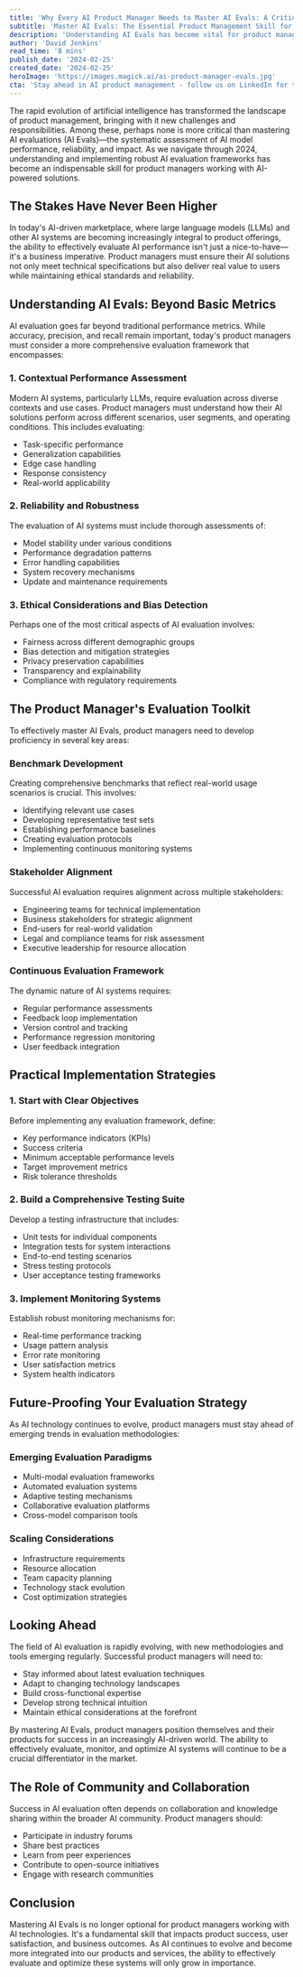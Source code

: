 ```yaml
---
title: 'Why Every AI Product Manager Needs to Master AI Evals: A Critical Skill for 2024 and Beyond'
subtitle: 'Master AI Evals: The Essential Product Management Skill for 2024'
description: 'Understanding AI Evals has become vital for product managers in 2024. Learn why mastering AI evaluation frameworks is crucial for success in AI-powered solutions, from performance metrics to ethical considerations and implementation strategies.'
author: 'David Jenkins'
read_time: '8 mins'
publish_date: '2024-02-25'
created_date: '2024-02-25'
heroImage: 'https://images.magick.ai/ai-product-manager-evals.jpg'
cta: 'Stay ahead in AI product management - follow us on LinkedIn for the latest insights on AI evaluation frameworks and best practices that will shape the future of product development.'
---
```


The rapid evolution of artificial intelligence has transformed the landscape of product management, bringing with it new challenges and responsibilities. Among these, perhaps none is more critical than mastering AI evaluations (AI Evals)—the systematic assessment of AI model performance, reliability, and impact. As we navigate through 2024, understanding and implementing robust AI evaluation frameworks has become an indispensable skill for product managers working with AI-powered solutions.

## The Stakes Have Never Been Higher

In today's AI-driven marketplace, where large language models (LLMs) and other AI systems are becoming increasingly integral to product offerings, the ability to effectively evaluate AI performance isn't just a nice-to-have—it's a business imperative. Product managers must ensure their AI solutions not only meet technical specifications but also deliver real value to users while maintaining ethical standards and reliability.

## Understanding AI Evals: Beyond Basic Metrics

AI evaluation goes far beyond traditional performance metrics. While accuracy, precision, and recall remain important, today's product managers must consider a more comprehensive evaluation framework that encompasses:

### 1. Contextual Performance Assessment

Modern AI systems, particularly LLMs, require evaluation across diverse contexts and use cases. Product managers must understand how their AI solutions perform across different scenarios, user segments, and operating conditions. This includes evaluating:
- Task-specific performance
- Generalization capabilities
- Edge case handling
- Response consistency
- Real-world applicability

### 2. Reliability and Robustness

The evaluation of AI systems must include thorough assessments of:
- Model stability under various conditions
- Performance degradation patterns
- Error handling capabilities
- System recovery mechanisms
- Update and maintenance requirements

### 3. Ethical Considerations and Bias Detection

Perhaps one of the most critical aspects of AI evaluation involves:
- Fairness across different demographic groups
- Bias detection and mitigation strategies
- Privacy preservation capabilities
- Transparency and explainability
- Compliance with regulatory requirements

## The Product Manager's Evaluation Toolkit

To effectively master AI Evals, product managers need to develop proficiency in several key areas:

### Benchmark Development

Creating comprehensive benchmarks that reflect real-world usage scenarios is crucial. This involves:
- Identifying relevant use cases
- Developing representative test sets
- Establishing performance baselines
- Creating evaluation protocols
- Implementing continuous monitoring systems

### Stakeholder Alignment

Successful AI evaluation requires alignment across multiple stakeholders:
- Engineering teams for technical implementation
- Business stakeholders for strategic alignment
- End-users for real-world validation
- Legal and compliance teams for risk assessment
- Executive leadership for resource allocation

### Continuous Evaluation Framework

The dynamic nature of AI systems requires:
- Regular performance assessments
- Feedback loop implementation
- Version control and tracking
- Performance regression monitoring
- User feedback integration

## Practical Implementation Strategies

### 1. Start with Clear Objectives

Before implementing any evaluation framework, define:
- Key performance indicators (KPIs)
- Success criteria
- Minimum acceptable performance levels
- Target improvement metrics
- Risk tolerance thresholds

### 2. Build a Comprehensive Testing Suite

Develop a testing infrastructure that includes:
- Unit tests for individual components
- Integration tests for system interactions
- End-to-end testing scenarios
- Stress testing protocols
- User acceptance testing frameworks

### 3. Implement Monitoring Systems

Establish robust monitoring mechanisms for:
- Real-time performance tracking
- Usage pattern analysis
- Error rate monitoring
- User satisfaction metrics
- System health indicators

## Future-Proofing Your Evaluation Strategy

As AI technology continues to evolve, product managers must stay ahead of emerging trends in evaluation methodologies:

### Emerging Evaluation Paradigms

- Multi-modal evaluation frameworks
- Automated evaluation systems
- Adaptive testing mechanisms
- Collaborative evaluation platforms
- Cross-model comparison tools

### Scaling Considerations

- Infrastructure requirements
- Resource allocation
- Team capacity planning
- Technology stack evolution
- Cost optimization strategies

## Looking Ahead

The field of AI evaluation is rapidly evolving, with new methodologies and tools emerging regularly. Successful product managers will need to:
- Stay informed about latest evaluation techniques
- Adapt to changing technology landscapes
- Build cross-functional expertise
- Develop strong technical intuition
- Maintain ethical considerations at the forefront

By mastering AI Evals, product managers position themselves and their products for success in an increasingly AI-driven world. The ability to effectively evaluate, monitor, and optimize AI systems will continue to be a crucial differentiator in the market.

## The Role of Community and Collaboration

Success in AI evaluation often depends on collaboration and knowledge sharing within the broader AI community. Product managers should:
- Participate in industry forums
- Share best practices
- Learn from peer experiences
- Contribute to open-source initiatives
- Engage with research communities

## Conclusion

Mastering AI Evals is no longer optional for product managers working with AI technologies. It's a fundamental skill that impacts product success, user satisfaction, and business outcomes. As AI continues to evolve and become more integrated into our products and services, the ability to effectively evaluate and optimize these systems will only grow in importance.